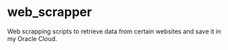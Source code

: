 # web_scrapper
Web scrapping scripts to retrieve data from certain websites and save it in my Oracle Cloud.

